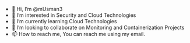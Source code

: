 - 👋 Hi, I’m @mUsman3
- 👀 I’m interested in Security and Cloud Technologies
- 🌱 I’m currently learning Cloud Technologies
- 💞️ I’m looking to collaborate on Monitoring and Containerization Projects 
- 📫 How to reach me, You can reach me using my email.

<!---
mUsman3/mUsman3 is a ✨ special ✨ repository because its `README.md` (this file) appears on your GitHub profile.
You can click the Preview link to take a look at your changes.
--->
